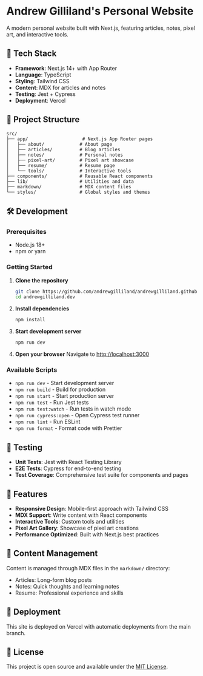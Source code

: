 # Andrew Gilliland's Personal Website

A modern personal website built with Next.js, featuring articles, notes, pixel art, and interactive tools.

## 🚀 Tech Stack

- **Framework**: Next.js 14+ with App Router
- **Language**: TypeScript
- **Styling**: Tailwind CSS
- **Content**: MDX for articles and notes
- **Testing**: Jest + Cypress
- **Deployment**: Vercel

## 📁 Project Structure

```
src/
├── app/                    # Next.js App Router pages
│   ├── about/             # About page
│   ├── articles/          # Blog articles
│   ├── notes/             # Personal notes
│   ├── pixel-art/         # Pixel art showcase
│   ├── resume/            # Resume page
│   └── tools/             # Interactive tools
├── components/            # Reusable React components
├── lib/                   # Utilities and data
├── markdown/              # MDX content files
└── styles/                # Global styles and themes
```

## 🛠️ Development

### Prerequisites

- Node.js 18+
- npm or yarn

### Getting Started

1. **Clone the repository**

   ```bash
   git clone https://github.com/andrewgilliland/andrewgilliland.github.io.git
   cd andrewgilliland.dev
   ```

2. **Install dependencies**

   ```bash
   npm install
   ```

3. **Start development server**

   ```bash
   npm run dev
   ```

4. **Open your browser**
   Navigate to [http://localhost:3000](http://localhost:3000)

### Available Scripts

- `npm run dev` - Start development server
- `npm run build` - Build for production
- `npm run start` - Start production server
- `npm run test` - Run Jest tests
- `npm run test:watch` - Run tests in watch mode
- `npm run cypress:open` - Open Cypress test runner
- `npm run lint` - Run ESLint
- `npm run format` - Format code with Prettier

## 🧪 Testing

- **Unit Tests**: Jest with React Testing Library
- **E2E Tests**: Cypress for end-to-end testing
- **Test Coverage**: Comprehensive test suite for components and pages

## 🎨 Features

- **Responsive Design**: Mobile-first approach with Tailwind CSS
- **MDX Support**: Write content with React components
- **Interactive Tools**: Custom tools and utilities
- **Pixel Art Gallery**: Showcase of pixel art creations
- **Performance Optimized**: Built with Next.js best practices

## 📝 Content Management

Content is managed through MDX files in the `markdown/` directory:

- Articles: Long-form blog posts
- Notes: Quick thoughts and learning notes
- Resume: Professional experience and skills

## 🚀 Deployment

This site is deployed on Vercel with automatic deployments from the main branch.

## 📄 License

This project is open source and available under the [MIT License](LICENSE).
